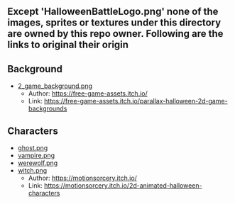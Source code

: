 ## Except 'HalloweenBattleLogo.png' none of the images, sprites or textures under this directory are owned by this repo owner. Following are the links to original their origin

## Background

- [2_game_background.png](2_game_background.png)
  - Author: <https://free-game-assets.itch.io/>
  - Link: <https://free-game-assets.itch.io/parallax-halloween-2d-game-backgrounds>

## Characters

- [ghost.png](ghost.png)
- [vampire.png](vampire.png)
- [werewolf.png](werewolf.png)
- [witch.png](witch.png)
  - Author: <https://motionsorcery.itch.io/>
  - Link: <https://motionsorcery.itch.io/2d-animated-halloween-characters>
